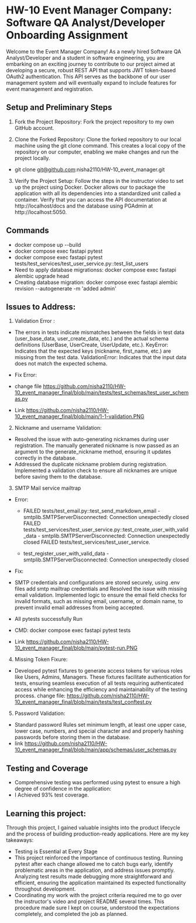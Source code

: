 # HW-10 Event Manager Company: Software QA Analyst/Developer Onboarding Assignment

Welcome to the Event Manager Company! As a newly hired Software QA Analyst/Developer and a student in software engineering, you are embarking on an exciting journey to contribute to our project aimed at developing a secure, robust REST API that supports JWT token-based OAuth2 authentication. This API serves as the backbone of our user management system and will eventually expand to include features for event management and registration.

## Setup and Preliminary Steps
1. Fork the Project Repository: Fork the project repository to my own GitHub account. 

2. Clone the Forked Repository: Clone the forked repository to our local machine using the git clone command. This creates a local copy of the repository on our computer, enabling we  make changes and run the project locally.
- git clone git@github.com:nisha2110/HW-10_event_manager.git

3. Verify the Project Setup: Follow the steps in the instructor video to set up the project using Docker. Docker allows our to package the application with all its dependencies into a standardized unit called a container. Verify that you can access the API documentation at http://localhost/docs and the database using PGAdmin at http://localhost:5050.

## Commands
- docker compose up --build
- docker compose exec fastapi pytest
- docker compose exec fastapi pytest tests/test_services/test_user_service.py::test_list_users
- Need to apply database migrationss: docker compose exec fastapi alembic upgrade head
- Creating database migration: docker compose exec fastapi alembic revision --autogenerate -m 'added admin'

## Issues to Address:
 
1. Validation Error :
 - The errors in tests indicate mismatches between the fields in test data (user_base_data, user_create_data, etc.) and the actual schema definitions (UserBase, UserCreate, UserUpdate, etc.).
 KeyError: Indicates that the expected keys (nickname, first_name, etc.) are missing from the test data.
 ValidationError: Indicates that the input data does not match the expected schema.

- Fix Error:
- change file https://github.com/nisha2110/HW-10_event_manager_final/blob/main/tests/test_schemas/test_user_schemas.py
- Link https://github.com/nisha2110/HW-10_event_manager_final/blob/main/1-1-validation.PNG

2. Nickname and username Validation:
- Resolved the issue with auto-generating nicknames during user registration. The manually generated nickname is now passed as an argument to the generate_nickname method, ensuring it updates correctly in the database.
- Addressed the duplicate nickname problem during registration. Implemented a validation check to ensure all nicknames are unique before saving them to the database.
3. SMTP Mail service mailtrap 
- Error:
   - FAILED tests/test_email.py::test_send_markdown_email - smtplib.SMTPServerDisconnected: Connection unexpectedly closed FAILED tests/test_services/test_user_service.py::test_create_user_with_valid_data - smtplib.SMTPServerDisconnected: Connection unexpectedly closed FAILED tests/test_services/test_user_service.
  
  - test_register_user_with_valid_data - smtplib.SMTPServerDisconnected: Connection unexpectedly closed

- Fix:
   
- SMTP credentials and configurations are stored securely, using .env  files add smtp mailtrap credentials and  Resolved the issue with missing email validation. Implemented logic to ensure the email field checks for invalid formats, such as missing email, username, or domain name, to prevent invalid email addresses from being accepted.
 
 - All pytests successfully Run
 - CMD: docker compose exec fastapi pytest tests
 - Link https://github.com/nisha2110/HW-10_event_manager_final/blob/main/pytest-run.PNG

 4. Missing Token Fixure:
  - Developed pytest fixtures to generate access tokens for various roles like Users, Admins, Managers.
    These fixtures facilitate authentication for tests, ensuring seamless execution of all tests requiring authenticated access while enhancing the efficiency and maintainability of the testing process.
    change file: https://github.com/nisha2110/HW-10_event_manager_final/blob/main/tests/test_conftest.py

 5. Password Validation:
 -  Standard password Rules set  minimum length, at least one upper case, lower case, numbers, and special character and and properly hashing passwords before storing them in the database.
 - link https://github.com/nisha2110/HW-10_event_manager_final/blob/main/app/schemas/user_schemas.py

 ## Testing and Coverage
 - Comprehensive testing was performed using pytest to ensure a high degree of confidence in the application:
 - I Achieved 93% test coverage.
 
 ## Learning this project:
 Through this project, I gained valuable insights into the product lifecycle and the process of building production-ready applications. Here are my key takeaways:
- Testing is Essential at Every Stage
- This project reinforced the importance of continuous testing. Running pytest after each change allowed me to catch bugs early,       identify problematic areas in the application, and address issues promptly. Analyzing test results made debugging more straightforward and efficient, ensuring the application maintained its expected functionality throughout development.
- Coordinating my work with the project criteria required me to go over the instructor's video and project README several times. This procedure made sure I kept on course, understood the expectations completely, and completed the job as planned.



